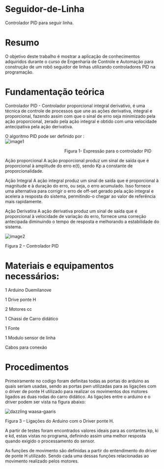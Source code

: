 # Seguidor-de-Linha
Controlador PID para seguir linha.

# Resumo

O objetivo deste trabalho é  mostrar a aplicação de conhecimentos adquiridos durante o curso de Engenharia de  Controle e Automação para construção de um robô seguidor de linhas utilizando controladores PID na programação. 

# Fundamentação teórica

 Controlador PID -  Controlador proporcional integral derivativo, é uma técnica de controle de processos que une as ações derivativa, integral e proporcional, fazendo assim com que o sinal de erro seja minimizado pela ação proporcional, zerado pela ação integral e obtido com uma velocidade antecipativa pela ação derivativa. 

 O algoritmo PID pode ser definido por :   
                                                  ![image1](https://user-images.githubusercontent.com/31252029/30706454-c11c1660-9ece-11e7-904c-eae7f627284a.jpg)

                                                  Figura 1- Expressão para o controlador PID

Ação proporcional 
A ação proporcional  produz um sinal de saída que é proporcional à amplitude do erro e(t), sendo Kp a constante de proporcionalidade.

Ação Integral
A ação integral produz um sinal de saída que é proporcional à magnitude e à duração do erro, ou seja, o erro acumulado. Isso fornece uma alternativa para corrigir o erro de off-set gerado pela ação integral e acelera a resposta do sistema, permitindo-o chegar ao valor de referência mais rapidamente.

Ação Derivatira 
A ação derivativa produz um sinal de saída que é proporcional à velocidade de variação do erro, fornece uma correção antecipada diminuindo o tempo de resposta e melhorando a estabilidade do sistema.



![image2](https://user-images.githubusercontent.com/31252029/30706488-e4f2ee9c-9ece-11e7-924c-ecf91b762f9f.jpg)

Figura 2 – Controlador PID

# Materiais e equipamentos necessários:
1 Arduino Duemilanove 

1 Drive ponte H

2 Motores cc 
 
1 Chassi de Carro didático 

1 Fonte 

1 Modulo sensor de linha 

Cabos para conexão 

# Procedimentos

Primeiramente no codigo foram definitas todas as portas do arduino as quais seriam usadas, sendo as portas pwn utilizadas para as ligações com o driver de ponte H utilizado para realizar os movimentos dos motores ligados as duas rodas do carro didático. As ligações entre o arduino e o driver podem ser vista na figura abaixo:

 ![dazzling waasa-gaaris](https://user-images.githubusercontent.com/31252029/30709808-da4277aa-9ed9-11e7-8918-85f0b12c2f7d.png)

Figura 3 – Ligações do Arduino com o Driver ponte H.

A partir de testes foram encontrados valores ideais para as contantes kp, ki e kd, estas vistas no programa, definindo assim uma melhor resposta quando exigido o processamento do sensor.

As funções de movimento são definidas a partir do entendimento do driver de ponte H utilizado. Sendo cada uma dessas funções relacionadas ao movimento realizado pelos motores.

